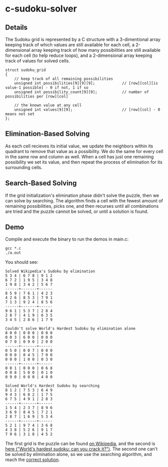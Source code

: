 c-sudoku-solver
===============

Details
-------

The Sudoku grid is represented by a C structure with a 3-dimentional array keeping track of which values are still available for each cell, a 2-dimensional array keeping track of how many possibilities are still available for each cell (to help reduce loops), and a 2-dimensional array keeping track of values for solved cells.

    struct sudoku_grid
    {
        // keep track of all remaining possibilities
        unsigned int possibilities[9][9][9];            // [row][col][is value-1 possible] - 0 if not, 1 if so
        unsigned int possibility_count[9][9];           // number of possibilities per [row][col]
        
        // the known value at any cell
        unsigned int values[9][9];                      // [row][col] - 0 means not set
    };


Elimination-Based Solving
-------------------------

As each cell recieves its initial value, we update the neighbors within its quadrant to remove that value as a possibility. We do the same for every cell in the same row and column as well. When a cell has just one remaining possibility we set its value, and then repeat the process of elimination for its surrounding cells.


Search-Based Solving
--------------------

If the grid initialization's elimination phase didn't solve the puzzle, then we can solve by searching. The algorithm finds a cell with the fewest amount of remaining possibilities, picks one, and then recurses until all combinations are tried and the puzzle cannot be solved, or until a solution is found.

Demo
----

Compile and execute the binary to run the demos in main.c:

	gcc *.c
	./a.out
	
You should see:

	Solved Wikipedia's Sudoku by elimination
	5 3 4 | 6 7 8 | 9 1 2 
	6 7 2 | 1 9 5 | 3 4 8 
	1 9 8 | 3 4 2 | 5 6 7 
	------+-------+------
	8 5 9 | 7 6 1 | 4 2 3 
	4 2 6 | 8 5 3 | 7 9 1 
	7 1 3 | 9 2 4 | 8 5 6 
	------+-------+------
	9 6 1 | 5 3 7 | 2 8 4 
	2 8 7 | 4 1 9 | 6 3 5 
	3 4 5 | 2 8 6 | 1 7 9 
	
	Couldn't solve World's Hardest Sudoku by elimination alone
	8 0 0 | 0 0 0 | 0 0 0 
	0 0 3 | 6 0 0 | 0 0 0 
	0 7 0 | 0 9 0 | 2 0 0 
	------+-------+------
	0 5 0 | 0 0 7 | 0 0 0 
	0 0 0 | 0 4 5 | 7 0 0 
	0 0 0 | 1 0 0 | 0 3 0 
	------+-------+------
	0 0 1 | 0 0 0 | 0 6 8 
	0 0 8 | 5 0 0 | 0 1 0 
	0 9 0 | 0 0 0 | 4 0 0 
	
	Solved World's Hardest Sudoku by searching
	8 1 2 | 7 5 3 | 6 4 9 
	9 4 3 | 6 8 2 | 1 7 5 
	6 7 5 | 4 9 1 | 2 8 3 
	------+-------+------
	1 5 4 | 2 3 7 | 8 9 6 
	3 6 9 | 8 4 5 | 7 2 1 
	2 8 7 | 1 6 9 | 5 3 4 
	------+-------+------
	5 2 1 | 9 7 4 | 3 6 8 
	4 3 8 | 5 2 6 | 9 1 7 
	7 9 6 | 3 1 8 | 4 5 2 

The first grid is the puzzle can be found [on Wikipedia](http://en.wikipedia.org/wiki/Sudoku), and the second is [here \("World's hardest sudoku: can you crack it?"\)](http://www.telegraph.co.uk/science/science-news/9359579/Worlds-hardest-sudoku-can-you-crack-it.html). The second one can't be solved by elimination alone, so we use the searching algorithm, and reach the [correct solution](http://www.telegraph.co.uk/science/science-news/9360022/Worlds-hardest-sudoku-the-answer.html).

